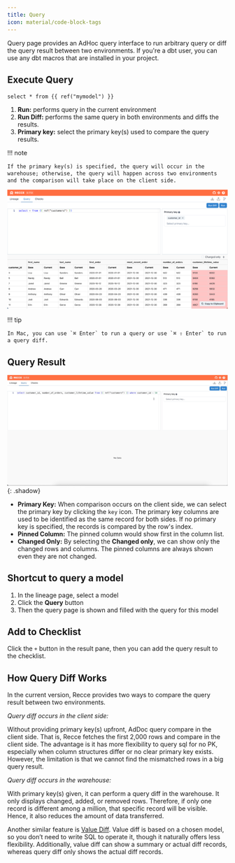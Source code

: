 ```yaml
---
title: Query
icon: material/code-block-tags
---
```


Query page provides an AdHoc query interface to run arbitrary query or diff the query result between two environments. If you're a dbt user, you can use any dbt macros that are installed in your project.

## Execute Query

```
select * from {{ ref("mymodel") }}
```

1. **Run:** performs query in the current environment
2. **Run Diff:** performs the same query in both environments and diffs the results.
3. **Primary key:** select the primary key(s) used to compare the query results.

!!! note

    If the primary key(s) is specified, the query will occur in the warehouse; otherwise, the query will happen across two environments and the comparison will take place on the client side.

![Recce Query Diff](../../assets/images/features/query-diff.png)

!!! tip

    In Mac, you can use `⌘ Enter` to run a query or use `⌘ ⇧ Enter` to run a query diff.

## Query Result

![Recce Query Diff](../../assets/images/features/query-diff.gif){: .shadow}

- **Primary Key:** When comparison occurs on the client side, we can select the primary key by clicking the `key` icon. The primary key columns are used to be identified as the same record for both sides. If no primary key is specified, the records is compared by the row's index.
- **Pinned Column:** The pinned column would show first in the column list.
- **Changed Only:** By selecting the **Changed only**, we can show only the changed rows and columns. The pinned columns are always shown even they are not changed.

## Shortcut to query a model

1. In the lineage page, select a model
2. Click the **Query** button
3. Then the query page is shown and filled with the query for this model

## Add to Checklist

Click the `+` button in the result pane, then you can add the query result to the checklist.

## How Query Diff Works

In the current version, Recce provides two ways to compare the query result between two environments.

_Query diff occurs in the client side:_

Without providing primary key(s) upfront, AdDoc query compare in the client side. That is, Recce fetches the first 2,000 rows and compare in the client side. The advantage is it has more flexibility to query sql for no PK, especially when column structures differ or no clear primary key exists.
However, the limitation is that we cannot find the mismatched rows in a big query result.

_Query diff occurs in the warehouse:_

With primary key(s) given, it can perform a query diff in the warehouse. It only displays changed, added, or removed rows. Therefore, if only one record is different among a million, that specific record will be visible. Hence, it also reduces the amount of data transferred.

Another similar feature is [Value Diff](lineage.md#value-diff). Value diff is based on a chosen model, so you don’t need to write SQL to operate it, though it naturally offers less flexibility. Additionally, value diff can show a summary or actual diff records, whereas query diff only shows the actual diff records.
